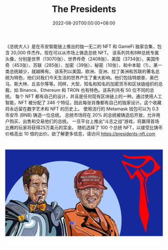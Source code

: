 ﻿---
title: "The Presidents"
description: "“The Presidents”是在币安智能链上推出的独一无二的 NFT 和 GameFi 独家合集，包含 20,000 件杰作。"
date: 2022-08-20T00:00:00+08:00
lastmod: 2022-08-20T00:00:00+08:00
draft: false
authors: ["boogArno"]
featuredImage: "the-presidents.png"
tags: ["Collectibles","The Presidents"]
categories: ["nfts"]
nfts: ["Collectibles"]
blockchain: "BSC"
website: "https://presidents-nft.com/"
twitter: "https://twitter.com/presidents_nft"
discord: "https://discord.gg/md7pWwdN62"
telegram: "https://t.me/presidentsnft"
github: ""
youtube: "https://www.youtube.com/channel/UCMJHvmVWUI0erBZepaSVrGA"
twitch: ""
facebook: ""
instagram: "https://www.instagram.com/thepresidents_nft/"
reddit: ""
medium: ""
steam: ""
gitbook: ""
googleplay: ""
appstore: ""
status: "Live"
weight: 
lightgallery: true
toc: true
pinned: false
recommend: false
recommend1: false
---
《总统大人》是在币安智能链上推出的独一无二的 NFT 和 GameFi 独家合集，包含 20,000 件杰作。现在可以从市场上铸造总统 NFT。
该系列共有8种总统专属头像，分别是世界（13070张）、世界传奇（2408张）、美国（3734张）、美国传奇（453张）、苏联（285张）、加密（39张）、秘密（10张）、和中本聪（1）。某一类总统越少，就越稀有。
该系列以美国、欧洲、亚洲、拉丁美洲和苏联的著名总统为特色，他们对我们今天生活的世界产生了重大影响。他们包括特朗普、奥巴马、斯大林、丘吉尔等等。同样，大型、知名和知名的加密货币和区块链组织的总裁，如 Binance、Ethereum 和 TRON 也有特色。该系列共有 50 位不同的总统。
每个 NFT 都有自己的设计，并且是任何现有区块链上的一种。通过使用人工智能，NFT 被分配了 246 个特征，因此每张肖像都有自己的独家设计。这个收藏将永远留在数字艺术和 NFT 的历史上。
使用流行的 Metamask 钱包可以为 0.3 币安币 (BNB) 铸造一位总统。
总统市场将在 20% 的总统被铸造后开放，允许用户购买、出售和交易他们的总统。
一旦平台上推出“斗志之战”游戏，将赢得首场比赛的玩家将获得25万美元的奖金。
随机选择了 100 个总统 NFT，以接受比铸币价格高出 10 倍的出价。欲了解更多信息，请访问 https://presidents-nft.com

![thepresidents-dapp-collectibles-bsc-image2_b76b45be4da3d073888cfd16f1330803](thepresidents-dapp-collectibles-bsc-image2_b76b45be4da3d073888cfd16f1330803.png)